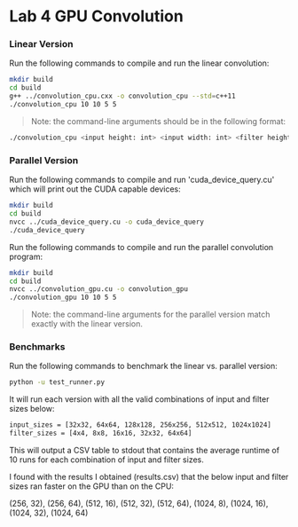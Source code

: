 # Lab 4 GPU Convolution

### Linear Version

Run the following commands to compile and run the linear convolution:

```bash
mkdir build
cd build
g++ ../convolution_cpu.cxx -o convolution_cpu --std=c++11
./convolution_cpu 10 10 5 5
```

> Note: the command-line arguments should be in the following format:
```bash
./convolution_cpu <input height: int> <input width: int> <filter height: int> <filter width: int>
```


### Parallel Version

Run the following commands to compile and run 'cuda_device_query.cu' which will print out the CUDA capable devices:

```bash
mkdir build
cd build
nvcc ../cuda_device_query.cu -o cuda_device_query
./cuda_device_query
```

Run the following commands to compile and run the parallel convolution program:

```bash
mkdir build
cd build
nvcc ../convolution_gpu.cu -o convolution_gpu
./convolution_gpu 10 10 5 5
```

> Note: the command-line arguments for the parallel version match exactly with the linear version.


### Benchmarks

Run the following commands to benchmark the linear vs. parallel version:

```bash
python -u test_runner.py
```

It will run each version with all the valid combinations of input and filter sizes below:

```bash
input_sizes = [32x32, 64x64, 128x128, 256x256, 512x512, 1024x1024]
filter_sizes = [4x4, 8x8, 16x16, 32x32, 64x64]
```

This will output a CSV table to stdout that contains the average runtime of 10 runs for each combination of input and filter sizes.

I found with the results I obtained (results.csv) that the below input and filter sizes ran faster on the GPU than on the CPU:

(256, 32), (256, 64), (512, 16), (512, 32), (512, 64), (1024, 8), (1024, 16), (1024, 32), (1024, 64)
